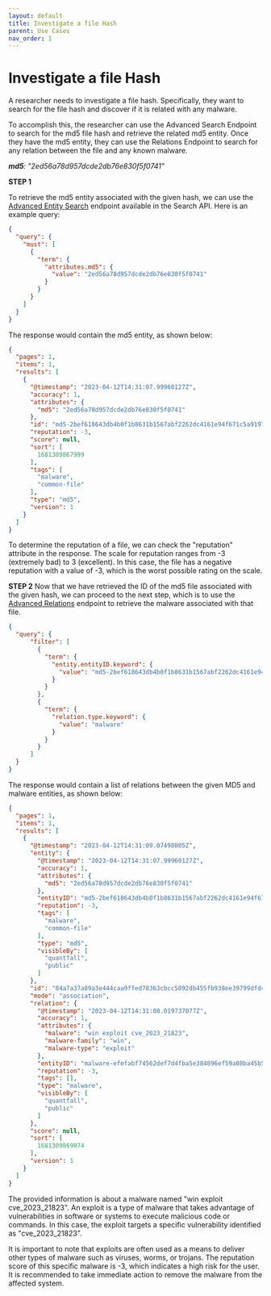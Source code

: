 ```yaml
---
layout: default
title: Investigate a file Hash
parent: Use Cases
nav_order: 1
---
```


# Investigate a file Hash

A researcher needs to investigate a file hash. Specifically, they want to search for the file hash and discover if it is related with any malware.

To accomplish this, the researcher can use the Advanced Search Endpoint to search for the md5 file hash and retrieve the related md5 entity. Once they have the md5 entity, they can use the Relations Endpoint to search for any relation between the file and any known malware.

_**md5**: "2ed56a78d957dcde2db76e830f5f0741"_

**STEP 1**

To retrieve the md5 entity associated with the given hash, we can use the <a href="../search/ENTITY(ADVANCED)">Advanced Entity Search</a> endpoint available in the Search API. Here is an example query:

```json
{
  "query": {
    "must": [
      {
        "term": {
          "attributes.md5": {
            "value": "2ed56a78d957dcde2db76e830f5f0741"
          }
        }
      }
    ]
  }
}
```

The response would contain the md5 entity, as shown below:

```json
{
  "pages": 1,
  "items": 1,
  "results": [
    {
      "@timestamp": "2023-04-12T14:31:07.99960127Z",
      "accuracy": 1,
      "attributes": {
        "md5": "2ed56a78d957dcde2db76e830f5f0741"
      },
      "id": "md5-2bef618643db4b0f1b8631b1567abf2262dc4161e94f671c5a9197d3b22a2c52",
      "reputation": -3,
      "score": null,
      "sort": [
        1681309867999
      ],
      "tags": [
        "malware",
        "common-file"
      ],
      "type": "md5",
      "version": 1
    }
  ]
}
```

To determine the reputation of a file, we can check the "reputation" attribute in the response. The scale for reputation ranges from -3 (extremely bad) to 3 (excellent). In this case, the file has a negative reputation with a value of -3, which is the worst possible rating on the scale.

**STEP 2** Now that we have retrieved the ID of the md5 file associated with the given hash, we can proceed to the next step, which is to use the <a href="../search/RELATIONS(ADVANCED)">Advanced Relations</a> endpoint to retrieve the malware associated with that file.

```json
{
  "query": {
      "filter": [
        {
          "term": {
            "entity.entityID.keyword": {
              "value": "md5-2bef618643db4b0f1b8631b1567abf2262dc4161e94f671c5a9197d3b22a2c52"
            }
          }
        },
        {
          "term": {
            "relation.type.keyword": {
              "value": "malware"
            }
          }
        }
      ]
  }
}
```

The response would contain a list of relations between the given MD5 and malware entities, as shown below:

```json
{
  "pages": 1,
  "items": 1,
  "results": [
    {
      "@timestamp": "2023-04-12T14:31:09.07498005Z",
      "entity": {
        "@timestamp": "2023-04-12T14:31:07.99960127Z",
        "accuracy": 1,
        "attributes": {
          "md5": "2ed56a78d957dcde2db76e830f5f0741"
        },
        "entityID": "md5-2bef618643db4b0f1b8631b1567abf2262dc4161e94f671c5a9197d3b22a2c52",
        "reputation": -3,
        "tags": [
          "malware",
          "common-file"
        ],
        "type": "md5",
        "visibleBy": [
          "quantfall",
          "public"
        ]
      },
      "id": "84a7a37a89a3e444caa9ffed78363cbcc5092db455fb938ee39799dfd4bad49d",
      "mode": "association",
      "relation": {
        "@timestamp": "2023-04-12T14:31:08.019737077Z",
        "accuracy": 1,
        "attributes": {
          "malware": "win exploit cve_2023_21823",
          "malware-family": "win",
          "malware-type": "exploit"
        },
        "entityID": "malware-efefabf74562def7d4fba5e384896ef59a08ba45b54c98fb98a3772f96a6d3cb",
        "reputation": -3,
        "tags": [],
        "type": "malware",
        "visibleBy": [
          "quantfall",
          "public"
        ]
      },
      "score": null,
      "sort": [
        1681309869074
      ],
      "version": 1
    }
  ]
}
```

The provided information is about a malware named "win exploit cve_2023_21823". An exploit is a type of malware that takes advantage of vulnerabilities in software or systems to execute malicious code or commands. In this case, the exploit targets a specific vulnerability identified as "cve_2023_21823".

It is important to note that exploits are often used as a means to deliver other types of malware such as viruses, worms, or trojans. The reputation score of this specific malware is -3, which indicates a high risk for the user. It is recommended to take immediate action to remove the malware from the affected system.
